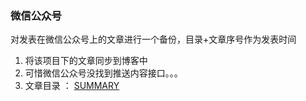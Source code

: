 ### 微信公众号

对发表在微信公众号上的文章进行一个备份，目录+文章序号作为发表时间

1. 将该项目下的文章同步到博客中
2. 可惜微信公众号没找到推送内容接口。。。
3. 文章目录 ： [SUMMARY](/SUMMARY.md)